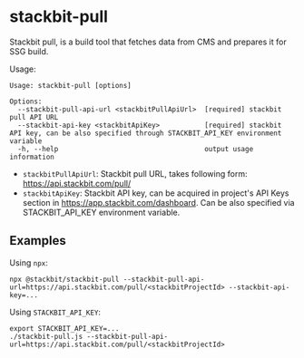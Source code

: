 # stackbit-pull

Stackbit pull, is a build tool that fetches data from CMS and prepares it for
SSG build. 

Usage:
```
Usage: stackbit-pull [options]

Options:
  --stackbit-pull-api-url <stackbitPullApiUrl>  [required] stackbit pull API URL
  --stackbit-api-key <stackbitApiKey>           [required] stackbit API key, can be also specified through STACKBIT_API_KEY environment variable
  -h, --help                                    output usage information
```

- `stackbitPullApiUrl`: Stackbit pull URL, takes following form: https://api.stackbit.com/pull/<stackbitProjectId>
- `stackbitApiKey`: Stackbit API key, can be acquired in project's API Keys section in https://app.stackbit.com/dashboard. Can be also specified via STACKBIT_API_KEY environment variable.

## Examples

Using `npx`:
```
npx @stackbit/stackbit-pull --stackbit-pull-api-url=https://api.stackbit.com/pull/<stackbitProjectId> --stackbit-api-key=...
```

Using `STACKBIT_API_KEY`:
```
export STACKBIT_API_KEY=...
./stackbit-pull.js --stackbit-pull-api-url=https://api.stackbit.com/pull/<stackbitProjectId>
```
